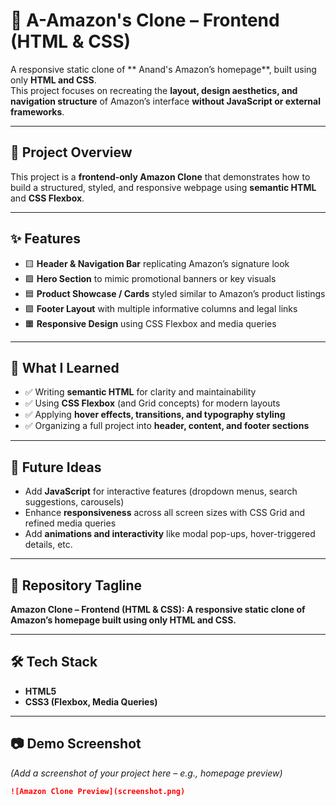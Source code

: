 # 📌 A-Amazon's Clone – Frontend (HTML & CSS)

A responsive static clone of ** Anand's Amazon’s homepage**, built using only **HTML and CSS**.  
This project focuses on recreating the **layout, design aesthetics, and navigation structure** of Amazon’s interface **without JavaScript or external frameworks**.  

---

## 🚀 Project Overview
This project is a **frontend-only Amazon Clone** that demonstrates how to build a structured, styled, and responsive webpage using **semantic HTML** and **CSS Flexbox**.  

---

## ✨ Features
- 🟨 **Header & Navigation Bar** replicating Amazon’s signature look  
- 🟩 **Hero Section** to mimic promotional banners or key visuals  
- 🟦 **Product Showcase / Cards** styled similar to Amazon’s product listings  
- 🟪 **Footer Layout** with multiple informative columns and legal links  
- 🟧 **Responsive Design** using CSS Flexbox and media queries  

---

## 📖 What I Learned
- ✅ Writing **semantic HTML** for clarity and maintainability  
- ✅ Using **CSS Flexbox** (and Grid concepts) for modern layouts  
- ✅ Applying **hover effects, transitions, and typography styling**  
- ✅ Organizing a full project into **header, content, and footer sections**  

---

## 🔮 Future Ideas
- Add **JavaScript** for interactive features (dropdown menus, search suggestions, carousels)  
- Enhance **responsiveness** across all screen sizes with CSS Grid and refined media queries  
- Add **animations and interactivity** like modal pop-ups, hover-triggered details, etc.  

---

## 📌 Repository Tagline
**Amazon Clone – Frontend (HTML & CSS): A responsive static clone of Amazon’s homepage built using only HTML and CSS.**

---

## 🛠️ Tech Stack
- **HTML5**  
- **CSS3 (Flexbox, Media Queries)**  

---

## 📷 Demo Screenshot
*(Add a screenshot of your project here – e.g., homepage preview)*  

```md
![Amazon Clone Preview](screenshot.png)
